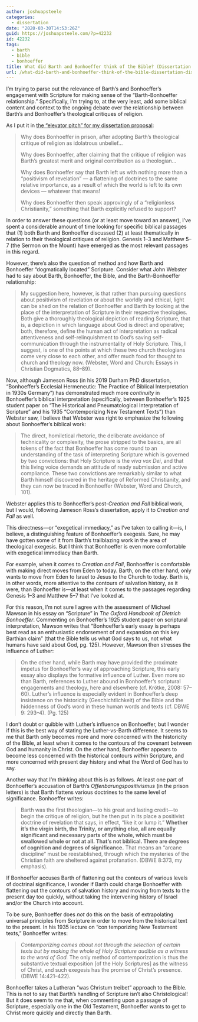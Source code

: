 ```yaml
---
author: joshuapsteele
categories:
  - dissertation
date: "2020-03-30T14:53:26Z"
guid: https://joshuapsteele.com/?p=42232
id: 42232
tags:
  - barth
  - bible
  - bonhoeffer
title: What did Barth and Bonhoeffer think of the Bible? (Dissertation Dispatch, 2020-03-30)
url: /what-did-barth-and-bonhoeffer-think-of-the-bible-dissertation-dispatch-2020-03-30/
---
```


I’m trying to parse out the relevance of Barth’s and Bonhoeffer’s engagement with Scripture for making sense of the “Barth-Bonhoeffer relationship.” Specifically, I’m trying to, at the very least, add some biblical content and context to the ongoing debate over the relationship between Barth’s and Bonhoeffer’s theological critiques of religion.

As I put it in [the “elevator pitch” for my dissertation proposal](https://joshuapsteele.com/heres-the-elevator-pitch-for-my-dissertation-proposal-scriptural-but-not-religious/):

> Why does Bonhoeffer in prison, after adopting Barth’s theological critique of religion as idolatrous unbelief…
> 
> Why does Bonhoeffer, after claiming that the critique of religion was Barth’s greatest merit and original contribution as a theologian…
> 
> Why does Bonhoeffer say that Barth left us with nothing more than a “positivism of revelation” — a flattening of doctrines to the same relative importance, as a result of which the world is left to its own devices — whatever that means!
> 
> Why does Bonhoeffer then speak approvingly of a “religionless Christianity,” something that Barth explicitly refused to support?

In order to answer these questions (or at least move toward an answer), I’ve spent a considerable amount of time looking for specific biblical passages that (1) both Barth and Bonhoeffer discussed (2) at least thematically in relation to their theological critiques of religion. Genesis 1–3 and Matthew 5–7 (the Sermon on the Mount) have emerged as the most relevant passages in this regard.

However, there’s also the question of method and how Barth and Bonhoeffer “dogmatically located” Scripture. Consider what John Webster had to say about Barth, Bonhoeffer, the Bible, and the Barth-Bonhoeffer relationship:

> My suggestion here, however, is that rather than pursuing questions about positivism of revelation or about the worldly and ethical, light can be shed on the relation of Bonhoeffer and Barth by looking at the place of the interpretation of Scripture in their respective theologies. Both give a thoroughly theological depiction of reading Scripture, that is, a depiction in which language about God is direct and operative; both, therefore, define the human act of interpretation as radical attentiveness and self-relinquishment to God’s saving self-communication through the instrumentality of Holy Scripture. This, I suggest, is one of the points at which these two church theologians come very close to each other, and offer much food for thought to church and theology now. (Webster, Word and Church: Essays in Christian Dogmatics, 88–89).

Now, although Jameson Ross (in his 2019 Durham PhD dissertation, “Bonhoeffer’s Ecclesial Hermeneutic: The Practice of Biblical Interpretation in 1930s Germany”) has demonstrated much more *continuity* in Bonhoeffer’s biblical interpretation (specifically, between Bonhoeffer’s 1925 student paper on “The Historical and Pneumatological Interpretation of Scripture” and his 1935 “Contemporizing New Testament Texts”) than Webster saw, I believe that Webster was right to emphasize the following about Bonhoeffer’s biblical work:

> The direct, homiletical rhetoric, the deliberate avoidance of technicality or complexity, the prose stripped to the basics, are all tokens of the fact that Bonhoeffer has come round to an understanding of the task of interpreting Scripture which is governed by two convictions: that Holy Scripture is the *viva vox Dei*, and that this living voice demands an attitude of ready submission and active compliance. These two convictions are remarkably similar to what Barth himself discovered in the heritage of Reformed Christianity, and they can now be traced in Bonhoeffer (Webster, Word and Church, 101).

Webster applies this to Bonhoeffer’s post-*Creation and Fall* biblical work, but I would, following Jameson Ross’s dissertation, apply it to *Creation and Fall* as well.

This directness—or “exegetical immediacy,” as I’ve taken to calling it—is, I believe, a distinguishing feature of Bonhoeffer’s exegesis. Sure, he may have gotten some of it from Barth’s trailblazing work in the area of theological exegesis. But I think that Bonhoeffer is even more comfortable with exegetical immediacy than Barth.

For example, when it comes to *Creation and Fall*, Bonhoeffer is comfortable with making direct moves from Eden to today. Barth, on the other hand, only wants to move from Eden to Israel to Jesus to the Church to today. Barth is, in other words, more attentive to the contours of salvation history, as it were, than Bonhoeffer is—at least when it comes to the passages regarding Genesis 1–3 and Matthew 5–7 that I’ve looked at.

For this reason, I’m not sure I agree with the assessment of Michael Mawson in his essay on “Scripture” in *The Oxford Handbook of Dietrich Bonhoeffer*. Commenting on Bonhoeffer’s 1925 student paper on scriptural interpretation, Mawson writes that “Bonhoeffer’s early essay is perhaps best read as an enthusiastic endorsement of and expansion on this key Barthian claim” (that the Bible tells us what God says to us, not what humans have said about God, pg. 125). However, Mawson then stresses the influence of Luther:

> On the other hand, while Barth may have provided the proximate impetus for Bonhoeffer’s way of approaching Scripture, this early essay also displays the formative influence of Luther. Even more so than Barth, references to Luther abound in Bonhoeffer’s scriptural engagements and theology, here and elsewhere (cf. Krötke, 2008: 57–60). Luther’s influence is especially evident in Bonhoeffer’s deep insistence on the historicity (Geschichtlichkeit) of the Bible and the hiddenness of God’s word in these human words and texts (cf. DBWE 9: 293–4). (Pg. 125)

I don’t doubt or quibble with Luther’s influence on Bonhoeffer, but I wonder if this is the best way of stating the Luther-vs-Barth difference. It seems to me that Barth only becomes more and more concerned with the historicity of the Bible, at least when it comes to the contours of the covenant between God and humanity in Christ. On the other hand, Bonhoeffer appears to become less concerned with the historical contours *within* Scripture, and more concerned with present day history and what the Word of God has to say.

Another way that I’m thinking about this is as follows. At least one part of Bonhoeffer’s accusation of Barth’s *Offenbarungspositivismus* (in the prison letters) is that Barth flattens various doctrines to the same level of significance. Bonhoeffer writes:

> Barth was the first theologian—to his great and lasting credit—to begin the critique of religion, but he then put in its place a positivist doctrine of revelation that says, in effect, “like it or lump it.” **Whether it’s the virgin birth, the Trinity, or anything else, all are equally significant and necessary parts of the whole, which must be swallowed whole or not at all. That’s not biblical. There are degrees of cognition and degrees of significance.** That means an “arcane discipline” must be reestablished, through which the mysteries of the Christian faith are sheltered against profanation. (DBWE 8:373, my emphasis).

If Bonhoeffer accuses Barth of flattening out the contours of various levels of doctrinal significance, I wonder if Barth could charge Bonhoeffer with flattening out the contours of salvation history and moving from texts to the present day too quickly, without taking the intervening history of Israel and/or the Church into account.

To be sure, Bonhoeffer does *not* do this on the basis of extrapolating universal principles from Scripture in order to move from the historical text to the present. In his 1935 lecture on “con temporizing New Testament texts,” Bonhoeffer writes:

> *Contemporizing comes about not through the selection of certain texts but by making the whole of Holy Scripture audible as a witness to the word of God.* The only method of contemporization is thus the substantive textual exposition \[of the Holy Scriptures\] as the witness of Christ, and such exegesis has the promise of Christ’s presence. (DBWE 14:421–422).

Bonhoeffer takes a Lutheran “was Christum treibet” approach to the Bible. This is not to say that Barth’s handling of Scripture isn’t also Christological! But it does seem to me that, when commenting upon a passage of Scripture, especially one in the Old Testament, Bonhoeffer wants to get to Christ more quickly and directly than Barth.